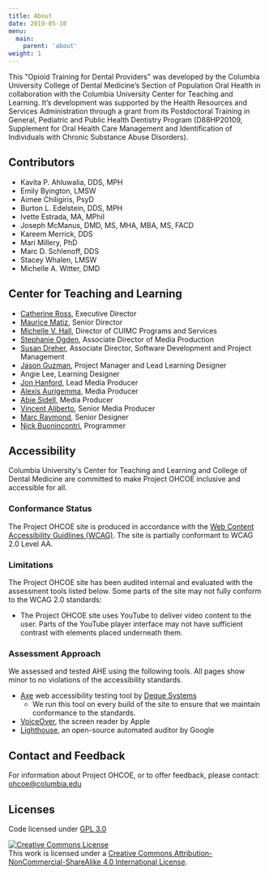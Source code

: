 ```yaml
---
title: About
date: 2019-05-10
menu:
  main:
    parent: 'about'
weight: 1
---
```

This "Opioid Training for Dental Providers" was developed by the Columbia
University College of Dental Medicine’s Section of Population Oral Health in
collaboration with the Columbia University Center for Teaching and Learning.
It’s development was supported by the Health Resources and Services
Administration through a grant from its Postdoctoral Training in General,
Pediatric and Public Health Dentistry Program (D88HP20109, Supplement for Oral
Health Care Management and Identification of Individuals with Chronic Substance
Abuse Disorders).

## Contributors

* Kavita P. Ahluwalia, DDS, MPH
* Emily Byington, LMSW
* Aimee Chiligiris, PsyD
* Burton L. Edelstein, DDS, MPH
* Ivette Estrada, MA, MPhil
* Joseph McManus, DMD, MS, MHA, MBA, MS, FACD
* Kareem Merrick, DDS
* Mari Millery, PhD
* Marc D. Schlenoff, DDS
* Stacey Whalen, LMSW
* Michelle A. Witter, DMD


## Center for Teaching and Learning

* [Catherine Ross](https://ctl.columbia.edu/about/team/catherine-ross/), Executive Director
* [Maurice Matiz](https://ctl.columbia.edu/about/team/matiz/), Senior Director
* [Michelle V. Hall](https://ctl.columbia.edu/about/team/hall/), Director of CUIMC Programs and Services
* [Stephanie Ogden](https://ctl.columbia.edu/about/team/ogden/), Associate Director of Media Production 
* [Susan Dreher](https://ctl.columbia.edu/about/team/dreher/), Associate Director, Software Development and Project Management 
* [Jason Guzman](https://ctl.columbia.edu/about/team/guzman/), Project Manager and Lead Learning Designer
* Angie Lee, Learning Designer
* [Jon Hanford](https://ctl.columbia.edu/about/team/hanford/), Lead Media Producer
* [Alexis Aurigemma](https://ctl.columbia.edu/about/team/alexis-aurigemma/), Media Producer
* [Abie Sidell](https://ctl.columbia.edu/about/team/abie-sidell/), Media Producer
* [Vincent Aliberto](https://ctl.columbia.edu/about/team/vincent-a-aliberto/), Senior Media Producer
* [Marc Raymond](https://ctl.columbia.edu/about/team/raymond/), Senior Designer
* [Nick Buonincontri](https://ctl.columbia.edu/about/team/buonincontri/), Programmer 


## Accessibility
Columbia University's Center for Teaching and Learning and College of Dental Medicine are committed to make Project OHCOE inclusive and accessible for all.

### Conformance Status
The Project OHCOE site is produced in accordance with the [Web Content Accessibility Guidlines (WCAG)](https://www.w3.org/WAI/standards-guidelines/wcag/). The site is partially conformant to WCAG 2.0 Level AA.

### Limitations
The Project OHCOE site has been audited internal and evaluated with the assessment tools listed below. Some parts of the site may not fully conform to the WCAG 2.0 standards:

* The Project OHCOE site uses YouTube to deliver video content to the user. Parts of the YouTube player interface may not have sufficient contrast with elements placed underneath them.

### Assessment Approach
We assessed and tested AHE using the following tools. All pages show minor to no violations of the accessibility standards.

* [Axe](https://www.deque.com/axe/) web accessibility testing tool by [Deque Systems](https://www.deque.com/)
  * We run this tool on every build of the site to ensure that we maintain conformance to the standards.
* [VoiceOver](https://www.apple.com/accessibility/mac/vision/), the screen reader by Apple
* [Lighthouse](https://developers.google.com/web/tools/lighthouse/), an open-source automated auditor by Google

## Contact and Feedback
For information about Project OHCOE, or to offer feedback, please contact: ohcoe@columbia.edu


## Licenses

Code licensed under [GPL 3.0](https://github.com/ccnmtl/ohcoe-hugo/blob/master/LICENSE)

<a rel="license" href="http://creativecommons.org/licenses/by-nc-sa/4.0/"><img alt="Creative Commons License" style="border-width:0" src="https://i.creativecommons.org/l/by-nc-sa/4.0/88x31.png" /></a><br />This work is licensed under a <a rel="license" href="http://creativecommons.org/licenses/by-nc-sa/4.0/">Creative Commons Attribution-NonCommercial-ShareAlike 4.0 International License</a>.
